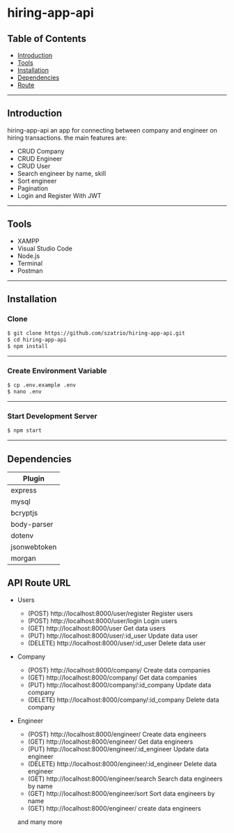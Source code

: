 # hiring-app-api

## Table of Contents
- [Introduction](#introduction)
- [Tools](#Tools)
- [Installation](#Installation)
- [Dependencies](#Dependencies)
- [Route](#Route)
---
 
## Introduction
hiring-app-api an app for connecting between company and engineer on hiring transactions. the main features are: 
- CRUD Company
- CRUD Engineer
- CRUD User
- Search engineer by name, skill
- Sort engineer
- Pagination
- Login and Register With JWT
---

## Tools
- XAMPP
- Visual Studio Code
- Node.js
- Terminal
- Postman
---

## Installation

### Clone
```bash
$ git clone https://github.com/szatrio/hiring-app-api.git
$ cd hiring-app-api
$ npm install
```
---

### Create Environment Variable
```bash
$ cp .env.example .env
$ nano .env
```
---
### Start Development Server
```bash
$ npm start
```
--- 

## Dependencies

| Plugin |
| ------ |
| express |
| mysql |
| bcryptjs |
| body-parser |
| dotenv |
| jsonwebtoken |
| morgan |

## API Route URL

- Users
  - (POST)    http://localhost:8000/user/register Register users
  - (POST)    http://localhost:8000/user/login Login users
  - (GET)     http://localhost:8000/user Get data users
  - (PUT)     http://localhost:8000/user/:id_user Update data user
  - (DELETE)  http://localhost:8000/user/:id_user Delete data user
  
- Company
  - (POST)    http://localhost:8000/company/ Create data companies
  - (GET)     http://localhost:8000/company/ Get data companies
  - (PUT)     http://localhost:8000/company/:id_company Update data company
  - (DELETE)  http://localhost:8000/company/:id_company Delete data company

- Engineer
  - (POST)    http://localhost:8000/engineer/ Create data engineers
  - (GET)     http://localhost:8000/engineer/ Get data engineers
  - (PUT)     http://localhost:8000/engineer/:id_engineer Update data engineer
  - (DELETE)  http://localhost:8000/engineer/:id_engineer Delete data engineer
  - (GET)    http://localhost:8000/engineer/search Search data engineers by name
  - (GET)    http://localhost:8000/engineer/sort Sort data engineers by name
  - (GET)    http://localhost:8000/engineer/ create data engineers

  and many more

